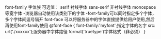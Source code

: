 font-family 字体族
	可选值：
		serif 衬线字体
		sans-serif 非衬线字体
		monospace 等宽字体
		-浏览器自动使用该类别下的字体
		-font-family可以同时指定多个字体，多个字体间逗号隔开
font-face 可以将服务器中的字体直接提供给用户使用,然后再使用font-family使用
@font-face {
				font-family:'myfont';指定字体的名字
				src: url('./xxxxxx');服务器中字体路径
				format('truetype')字体格式（非必须）
			}
